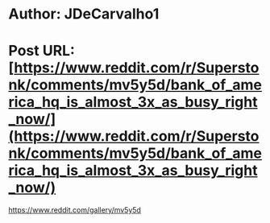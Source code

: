 # Author: JDeCarvalho1
# Post URL: [https://www.reddit.com/r/Superstonk/comments/mv5y5d/bank_of_america_hq_is_almost_3x_as_busy_right_now/](https://www.reddit.com/r/Superstonk/comments/mv5y5d/bank_of_america_hq_is_almost_3x_as_busy_right_now/)


https://www.reddit.com/gallery/mv5y5d